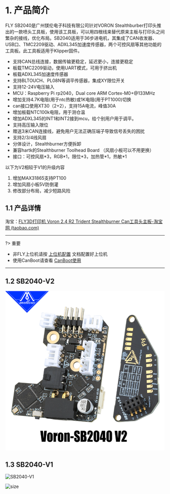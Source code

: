 # 1. 产品简介

FLY SB2040是广州镁伦电子科技有限公司针对VORON Stealthburber打印头推出的一款喷头工具板，使用该工具板，可以用四根线来替代原来主板与打印头之间繁杂的接线，优化布局。SB2040适用于36步进电机，其集成了CAN收发器、USB口、TMC2209驱动、ADXL345加速度传感器，两个可控风扇等其他功能的工具板。此工具板适用于Klipper固件。

* 支持CAN总线连接，数据传输更稳定，延迟更小，连接更稳定
* 板载TMC2209驱动，使用UART模式，可用于挤出机
* 板载ADXL345加速度传感器
* 支持BLTOUCH、PL08N等调平传感器，集成XY限位开关
* 支持12-24V电压输入 
* MCU：Raspberry Pi rp2040，Dual core ARM Cortex-M0+@133MHz
* 增加支持4.7K电阻(用于ntc热敏)或1K电阻(用于PT1000)切换
* can接口使用XT30（2+2），支持15A电流，峰值30A
* 增加板载NTC100k电阻，用于测仓温
* 增加ADXL345的INT1和INT2接到mcu，给个别用户用于调平。
* 支持高压输入限位
* 赠送3米CAN连接线，避免用户无法正确压端子导致信号丢失的困扰
* 支持2/3/4线风扇
* 分体设计，Stealthburner方便拆卸
* 兼容hartk的Stealthburner Toolhead Board （风扇小板可以不用更换）
* 接口：可控风扇\*3，RGB\*1，限位\*3，加热管\*1，热敏\*1

以下为V2相较于V1的升级内容
1. 增加MAX31865支持PT100
2. 增加风扇小板5V防倒灌
3. 修改部分布局，减少短路风险

## 1.1 产品详情

淘宝：[FLY3D打印机 Voron 2.4 R2 Trident Stealthburner Can工具头主板-淘宝网 (taobao.com)](https://item.taobao.com/item.htm?spm=a1z10.5-c-s.w4002-23066022675.36.68de3903lHTcFZ&id=681269728598 "点击即可跳转")

----

?> 重要

* 非FLY上位机请按 [上位机配置](/board/fly_sht36_42/piconfig "点击即可跳转") 文档配置好上位机
* 使用CanBoot请查看 [CanBoot使用](/advanced/canboot.md "点击即可跳转")

----

## 1.2 SB2040-V2

![SB2040-V2](../../images/boards/fly_sb2040/sb2040v2.jpg ":no-zooom")


## 1.3 SB2040-V1

![SB2040-V1](../../images/boards/fly_sb2040/sb2040.png ":no-zooom")


![size](../../images/boards/fly_sb2040/size.jpg)
